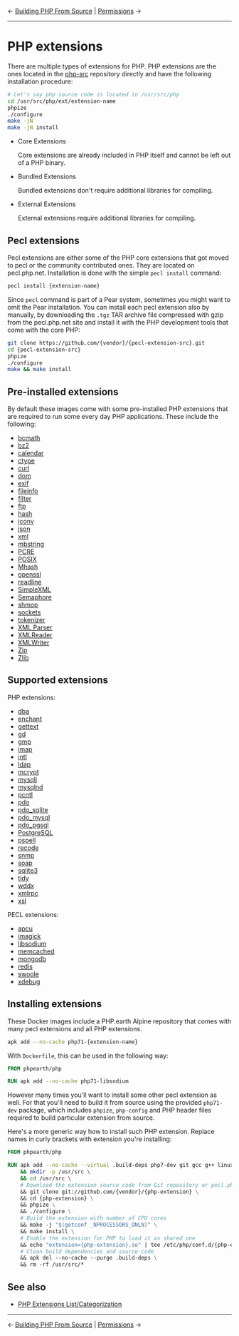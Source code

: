 &larr; [Building PHP From Source](04-php.md) | [Permissions](06-permissions.md) &rarr;

---

# PHP extensions

There are multiple types of extensions for PHP. PHP extensions are the ones
located in the [php-src](https://github.com/php/php-src) repository directly and
have the following installation procedure:

```bash
# Let's say php source code is located in /usr/src/php
cd /usr/src/php/ext/extension-name
phpize
./configure
make -jN
make -jN install
```

* Core Extensions

  Core extensions are already included in PHP itself and cannot be left out of a
  PHP binary.

* Bundled Extensions

  Bundled extensions don't require additional libraries for compiling.

* External Extensions

  External extensions require additional libraries for compiling.

## Pecl extensions

Pecl extensions are either some of the PHP core extensions that got moved to pecl
or the community contributed ones. They are located on pecl.php.net. Installation
is done with the simple `pecl install` command:

```bash
pecl install {extension-name}
```

Since `pecl` command is part of a Pear system, sometimes you might want to omit
the Pear installation. You can install each pecl extension also by manually, by
downloading the `.tgz` TAR archive file compressed with gzip from the pecl.php.net
site and install it with the PHP development tools that come with the core PHP:

```bash
git clone https://github.com/{vendor}/{pecl-extension-src}.git
cd {pecl-extension-src}
phpize
./configure
make && make install
```

## Pre-installed extensions

By default these images come with some pre-installed PHP extensions that are
required to run some every day PHP applications. These include the following:

* [bcmath](http://php.net/manual/en/book.bc.php)
* [bz2](http://php.net/manual/en/book.bzip2.php)
* [calendar](http://php.net/manual/en/book.calendar.php)
* [ctype](http://php.net/manual/en/book.ctype.php)
* [curl](http://php.net/manual/en/book.curl.php)
* [dom](http://php.net/manual/en/book.dom.php)
* [exif](http://php.net/manual/en/book.exif.php)
* [fileinfo](http://php.net/manual/en/book.fileinfo.php)
* [filter](http://php.net/manual/en/book.filter.php)
* [ftp](http://php.net/manual/en/book.ftp.php)
* [hash](http://php.net/manual/en/book.hash.php)
* [iconv](http://php.net/manual/en/book.iconv.php)
* [json](http://php.net/manual/en/book.json.php)
* [xml](http://php.net/manual/en/book.libxml.php)
* [mbstring](http://php.net/manual/en/book.mbstring.php)
* [PCRE](http://php.net/manual/en/book.pcre.php)
* [POSIX](http://php.net/manual/en/book.posix.php)
* [Mhash](http://php.net/manual/en/book.mhash.php)
* [openssl](http://php.net/manual/en/book.openssl.php)
* [readline](http://php.net/manual/en/book.readline.php)
* [SimpleXML](http://php.net/manual/en/book.simplexml.php)
* [Semaphore](http://php.net/manual/en/book.sem.php)
* [shmop](http://php.net/manual/en/book.shmop.php)
* [sockets](http://php.net/manual/en/book.sockets.php)
* [tokenizer](http://php.net/manual/en/book.tokenizer.php)
* [XML Parser](http://php.net/manual/en/book.xml.php)
* [XMLReader](http://php.net/manual/en/book.xmlreader.php)
* [XMLWriter](http://php.net/manual/en/book.xmlwriter.php)
* [Zip](http://php.net/manual/en/book.zip.php)
* [Zlib](http://php.net/manual/en/book.zlib.php)

## Supported extensions

PHP extensions:

* [dba](http://php.net/manual/en/book.dba.php)
* [enchant](http://php.net/manual/en/book.enchant.php)
* [gettext](http://php.net/manual/en/book.gettext.php)
* [gd](http://php.net/manual/en/book.image.php)
* [gmp](http://php.net/manual/en/book.gmp.php)
* [imap](http://php.net/manual/en/book.imap.php)
* [intl](http://php.net/manual/en/book.intl.php)
* [ldap](http://php.net/manual/en/book.ldap.php)
* [mcrypt](http://php.net/manual/en/book.mcrypt.php)
* [mysqli](http://php.net/manual/en/book.mysqli.php)
* [mysqlnd](http://php.net/manual/en/book.mysqlnd.php)
* [pcntl](http://php.net/manual/en/book.pcntl.php)
* [pdo](http://php.net/manual/en/book.pdo.php)
* [pdo_sqlite](http://php.net/manual/en/ref.pdo-sqlite.php)
* [pdo_mysql](http://php.net/manual/en/ref.pdo-mysql.php)
* [pdo_pgsql](http://php.net/manual/en/ref.pdo-pgsql.php)
* [PostgreSQL](http://php.net/manual/en/book.pgsql.php)
* [pspell](http://php.net/manual/en/book.pspell.php)
* [recode](http://php.net/manual/en/book.recode.php)
* [snmp](http://php.net/manual/en/book.snmp.php)
* [soap](http://php.net/manual/en/extensions.php)
* [sqlite3](http://php.net/manual/en/book.sqlite3.php)
* [tidy](http://php.net/manual/en/book.tidy.php)
* [wddx](http://php.net/manual/en/book.wddx.php)
* [xmlrpc](http://php.net/manual/en/book.xmlrpc.php)
* [xsl](http://php.net/manual/en/book.xsl.php)

PECL extensions:

* [apcu](https://pecl.php.net/package/APCu)
* [imagick](https://pecl.php.net/package/imagick)
* [libsodium](https://pecl.php.net/package/libsodium)
* [memcached](https://pecl.php.net/package/memcached)
* [mongodb](https://pecl.php.net/package/mongodb)
* [redis](https://pecl.php.net/package/redis)
* [swoole](https://pecl.php.net/package/swoole)
* [xdebug](https://pecl.php.net/package/xdebug)

## Installing extensions

These Docker images include a PHP.earth Alpine repository that comes with many
pecl extensions and all PHP extensions.

```bash
apk add --no-cache php71-{extension-name}
```

With `Dockerfile`, this can be used in the following way:

```Dockerfile
FROM phpearth/php

RUN apk add --no-cache php71-libsodium
```

However many times you'll want to install some other pecl extension as well. For
that you'll need to build it from source using the provided `php71-dev` package,
which includes `phpize`, `php-config` and PHP header files required to build
particular extension from source.

Here's a more generic way how to install such PHP extension. Replace names in
curly brackets with extension you're installing:

```Dockerfile
FROM phpearth/php

RUN apk add --no-cache --virtual .build-deps php7-dev git gcc g++ linux-headers make \
    && mkdir -p /usr/src \
    && cd /usr/src \
    # Download the extension source code from Git repository or pecl.php.net
    && git clone git://github.com/{vendor}/{php-extension} \
    && cd {php-extension} \
    && phpize \
    && ./configure \
    # Build the extension with number of CPU cores
    && make -j "$(getconf _NPROCESSORS_ONLN)" \
    && make install \
    # Enable the extension for PHP to load it as shared one
    && echo "extension={php-extension}.so" | tee /etc/php/conf.d/{php-extension}.ini \
    # Clean build dependencies and source code
    && apk del --no-cache --purge .build-deps \
    && rm -rf /usr/src/*
```

## See also

* [PHP Extensions List/Categorization](http://php.net/manual/en/extensions.php)

---
&larr; [Building PHP From Source](04-php.md) | [Permissions](06-permissions.md) &rarr;
